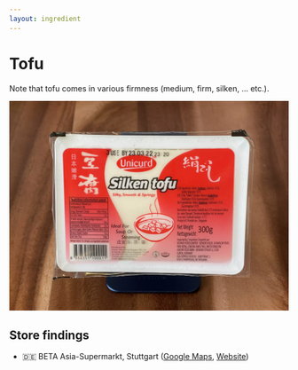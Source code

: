 ```yaml
---
layout: ingredient
---
```


# Tofu

Note that tofu comes in various firmness (medium, firm, silken, … etc.).

![Picture of a package Unicurd silken tofu](./photos/unicurd-silken-tofu.webp)

## Store findings

* 🇩🇪 BETA Asia-Supermarkt, Stuttgart ([Google Maps](https://goo.gl/maps/UwoeLhQNrwrqREye6), [Website](http://www.beta-asia-supermarkt.de/))
